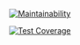 [![Maintainability](https://api.codeclimate.com/v1/badges/09f020fffbff911454d8/maintainability)](https://codeclimate.com/github/ochronus/comentador/maintainability)

[![Test Coverage](https://api.codeclimate.com/v1/badges/09f020fffbff911454d8/test_coverage)](https://codeclimate.com/github/ochronus/comentador/test_coverage)


